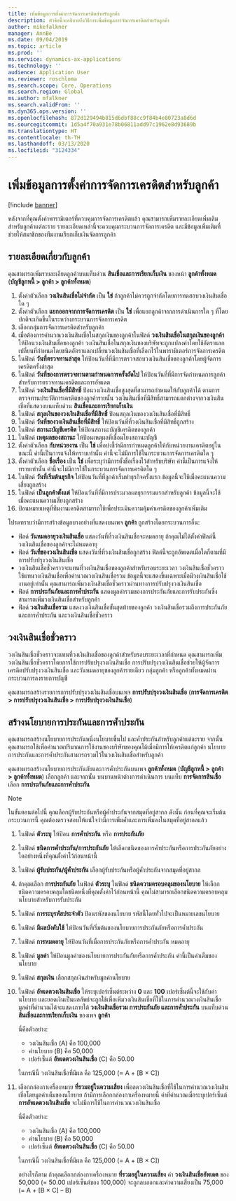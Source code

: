 ```yaml
---
title: เพิ่มข้อมูลการตั้งค่าการจัดการเครดิตสำหรับลูกค้า
description: หัวข้อนี้จะอธิบายถึงวิธีการเพิ่มข้อมูลการจัดการเครดิตสำหรับลูกค้า
author: mikefalkner
manager: AnnBe
ms.date: 09/04/2019
ms.topic: article
ms.prod: ''
ms.service: dynamics-ax-applications
ms.technology: ''
audience: Application User
ms.reviewer: roschloma
ms.search.scope: Core, Operations
ms.search.region: Global
ms.author: mfalkner
ms.search.validFrom: ''
ms.dyn365.ops.version: ''
ms.openlocfilehash: 872d129494b815d6dbf88cc9f84b4e80723a8d6d
ms.sourcegitcommit: 1d5a4f70a931e78b06811add97c1962e8d93689b
ms.translationtype: HT
ms.contentlocale: th-TH
ms.lasthandoff: 03/13/2020
ms.locfileid: "3124334"
---
```

# <a name="add-credit-management-information-for-customers"></a>เพิ่มข้อมูลการตั้งค่าการจัดการเครดิตสำหรับลูกค้า

[!include [banner](../includes/banner.md)]

หลังจากที่คุณตั้งค่าพารามิเตอร์ที่ควบคุมการจัดการเครดิตแล้ว คุณสามารถเพิ่มรายละเอียดเพิ่มเติมสำหรับลูกค้าแต่ละราย รายละเอียดเหล่านี้จะควบคุมกระบวนการจัดการเครดิต และมีข้อมูลเพิ่มเติมที่ช่วยให้สมาชิกของทีมงานเรียกเก็บเงินจัดการลูกค้า

## <a name="customer-information"></a>รายละเอียดเกี่ยวกับลูกค้า

คุณสามารถเพิ่มรายละเอียดลูกค้าบนแท็บด่วน **สินเชื่อและการเรียกเก็บเงิน** ของหน้า **ลูกค้าทั้งหมด** (**บัญชีลูกหนี้ \> ลูกค้า \> ลูกค้าทั้งหมด**)

1. ตั้งค่าตัวเลือก **วงเงินสินเชื่อไม่จำกัด** เป็น **ใช่** ถ้าลูกค้าไม่ควรถูกจำกัดโดยการทดสอบวงเงินสินเชื่อใด ๆ
2. ตั้งค่าตัวเลือก **แยกออกจากการจัดการเครดิต** เป็น **ใช่** เพื่อแยกลูกค้าจากการดำเนินการใด ๆ ที่โดยปกติจะเกิดขึ้นในระหว่างกระบวนการจัดการเครดิต
3. เลือกกลุ่มการจัดการเครดิตสำหรับลูกค้า
4. เมื่อต้องการคำนวณวงเงินสินเชื่อในสกุลเงินของลูกค้าในฟิลด์ **วงเงินสินเชื่อในสกุลเงินของลูกค้า** ให้ป้อนวงเงินสินเชื่อของลูกค้า วงเงินสินเชื่อในสกุลเงินของบริษัทจะถูกแปลงค่าโดยใช้อัตราแลกเปลี่ยนที่กำหนดโดยชนิดอัตราแลกเปลี่ยนวงเงินสินเชื่อที่เลือกไว้ในพารามิเตอร์การจัดการเครดิต
5. ในฟิลด์ **วันที่ตรวจทานล่าสุด** ให้ป้อนวันที่ที่มีการตรวจสอบวงเงินสินเชื่อของลูกค้าโดยผู้จัดการเครดิตครั้งล่าสุด
6. ในฟิลด์ **วันที่ของการตรวจทานตามกำหนดการครั้งถัดไป** ให้ป้อนวันที่ที่มีการจัดกำหนดการลูกค้าสำหรับการตรวจทานเครดิตและการอัพเดต
7. ในฟิลด์ **วงเงินสินเชื่อที่มีสิทธิ์** ป้อนวงเงินสินเชื่อสูงสุดที่สามารถกำหนดให้กับลูกค้าได้ ตามการตรวจทานประวัติการเครดิตของลูกค้ารายนั้น วงเงินสินเชื่อที่มีสิทธิ์สามารถแตกต่างจากวงเงินสินเชื่อที่แสดวงบนแท็บด่วน **สินเชื่อและการเรียกเก็บเงิน**
8. ในฟิลด์ **สกุลเงินของวงเงินสินเชื่อที่มีสิทธิ์** ป้อนสกุลเงินของวงเงินสินเชื่อที่มีสิทธิ์
9. ในฟิลด์ **วันที่ของวงเงินสินเชื่อที่มีสิทธิ์** ให้ป้อนวันที่ที่วงเงินสินเชื่อที่มีสิทธิ์ถูกสร้าง
10. ในฟิลด์ **สถานะบัญชีเครดิต** ให้ป้อนสถานะบัญชีเครดิตของลูกค้า
11. ในฟิลด์ **เหตุผลของสถานะ** ให้ป้อนเหตุผลที่เชื่อมโยงสถานะบัญชี
12. ตั้งค่าตัวเลือก **กับหน่วยงาน** เป็น **ใช่** เพื่อบ่งชี้ว่ามีการกำหนดลูกค้าให้กับหน่วยงานเครดิตอยู่ในขณะนี้ ค่านี้เป็นการแจ้งให้ทราบเท่านั้น ค่านี้จะไม่มีการใช้ในกระบวนการจัดการเครดิตใด ๆ
13. ตั้งค่าตัวเลือก **ชื่อเรื่อง** เป็น **ใช่** เพื่อระบุว่ามีการตั้งชื่อเรื่องไว้สำหรับบริษัท ค่านี้เป็นการแจ้งให้ทราบเท่านั้น ค่านี้จะไม่มีการใช้ในกระบวนการจัดการเครดิตใด ๆ
14. ในฟิลด์ **วันที่เริ่มต้นธุรกิจ** ให้ป้อนวันที่ที่ลูกค้าเริ่มทำธุรกิจครั้งแรก ข้อมูลนี้จะใช้เมื่อคะแนนความเสี่ยงถูกสร้าง
15. ในฟิลด์ **เป็นลูกค้าตั้งแต่** ให้ป้อนวันที่ที่มีการประมวลผลธุรกรรมแรกสำหรับลูกค้า ข้อมูลนี้จะใช้เมื่อคะแนนความเสี่ยงถูกสร้าง
16. ป้อนหมายเหตุที่ทีมงานเครดิตสามารถใช้เพื่อประเมินความคุ้มค่าเครดิตของลูกค้าเพิ่มเติม

โปรดทราบว่ามีการสร้างข้อมูลบางอย่างที่แสดงบนเพจ **ลูกค้า** ถูกสร้างโดยกระบวนการอื่น:

- ฟิลด์ **วันหมดอายุวงเงินสินเชื่อ** แสดงวันที่ที่วงเงินสินเชื่อจะหมดอายุ ถ้าคุณไม่ได้ตั้งค่าฟิลด์นี้ วงเงินสินเชื่อของลูกค้าจะไม่หมดอายุ
- ฟิลด์ **วันที่ของวงเงินสินเชื่อ** แสดงวันที่ที่วงเงินสินเชื่อถูกสร้าง ฟิลด์นี้จะถูกอัพเดตเมื่อใดก็ตามที่มีการปรับปรุงวงเงินสินเชื่อ
- วงเงินสินเชื่อชั่วคราวจะแทนที่วงเงินสินเชื่อของลูกค้าสำหรับรอบระยะเวลา วงเงินสินเชื่อชั่วคราวใช้แทนวงเงินสินเชื่อเพื่อคำนวณวงเงินสินเชื่อรวม ข้อมูลนี้จะแสดงขึ้นเฉพาะเมื่อมีวงเงินสินเชื่อใช้งานอยู่เท่านั้น คุณสามารถเพิ่มวงเงินสินเชื่อชั่วคราวผ่านทางการปรับปรุงวงเงินสินเชื่อ
- ฟิลด์ **การประกันภัยและการค้ำประกัน** แสดงมูลค่ารวมของการประกันภัยและการรับประกันซึ่งสามารถเพิ่มวงเงินสินเชื่อสำหรับลูกค้า
- ฟิลด์ **วงเงินสินเชื่อรวม** แสดงวงเงินสินเชื่อขั้นสุดท้ายของลูกค้า วงเงินสินเชื่อรวมถึงการประกันภัยและการค้ำประกัน และวงเงินสินเชื่อชั่วคราว

## <a name="temporary-credit-limits"></a>วงเงินสินเชื่อชั่วคราว

วงเงินสินเชื่อชั่วคราวจะแทนที่วงเงินสินเชื่อของลูกค้าสำหรับรอบระยะเวลาที่กำหนด คุณสามารถเพิ่มวงเงินสินเชื่อชั่วคราวโดยการใช้การปรับปรุงวงเงินสินเชื่อ การปรับปรุงวงเงินสินเชื่อช่วยให้ผู้จัดการเครดิตปรับปรุงวงเงินสินเชื่อ และวันหมดอายุของลูกค้ารายเดียว กลุ่มลูกค้า หรือลูกค้าทั้งหมดผ่านกระบวนการลงรายการบัญชี

คุณสามารถสร้างรายการการปรับปรุงวงเงินสินเชื่อบนเพจ **การปรับปรุงวงเงินสินเชื่อ** (**การจัดการเครดิต \> การปรับปรุงวงเงินสินเชื่อ \> การปรับปรุงวงเงินสินเชื่อ**)

## <a name="create-insurance-policies-and-guarantees"></a>สร้างนโยบายการประกันและการค้ำประกัน

คุณสามารถสร้างนโยบายการประกันหนึ่งนโยบายขึ้นไป และค้ำประกันสำหรับลูกค้าแต่ละราย จากนั้นคุณสามารถใช้เพื่อคำนวณปริมาณการใช้งานของบริษัทของคุณได้เมื่อมีการให้เครดิตแก่ลูกค้า นโยบายการประกันและการค้ำประกันสามารถรวมไว้ในวงเงินสินเชื่อสำหรับลูกค้า

คุณสามารถสร้างนโยบายการประกันภัยและการค้ำประกันบนเพจ **ลูกค้าทั้งหมด** (**บัญชีลูกหนี้ \> ลูกค้า \> ลูกค้าทั้งหมด**) เลือกลูกค้า และจากนั้น บนบานหน้าต่างการดำเนินการ บนแท็บ **การจัดการสินเชื่อ** เลือก **การประกันภัยและการค้ำประกัน**

> [!NOTE]
> ในขั้นตอนต่อไปนี้ คุณเลือกผู้รับประกันหรือผู้ค้ำประกันจากสมุดที่อยู่สากล ดังนั้น ก่อนที่คุณจะเริ่มต้นกระบวนการนี้ คุณต้องตรวจสอบให้แน่ใจว่ามีการเพิ่มค้ำและการเพิ่มลงในสมุดที่อยู่สากลแล้ว

1. ในฟิลด์ **ตัวระบุ** ให้ป้อน **การค้ำประกัน** หรือ **การประกันภัย**
2. ในฟิลด์ **ชนิดการค้ำประกัน/การประกันภัย** ให้เลือกชนิดของการค้ำประกันหรือการประกันภัยอย่างใดอย่างหนึ่งที่คุณตั้งค่าไว้ก่อนหน้านี้
3. ในฟิลด์ **ผู้รับประกัน/ผู้ค้ำประกัน** เลือกผู้รับประกันหรือผู้ค้ำประกันจากสมุดที่อยู่สากล 
4. ถ้าคุณเลือก **การประกันภัย** ในฟิลด์ **ตัวระบุ** ในฟิลด์ **ชนิดความครอบคลุมของนโยบาย** ให้เลือกชนิดความครอบคลุมใดชนิดหนึ่งที่คุณตั้งค่าไว้ก่อนหน้านี้ คุณไม่สามารถเลือกชนิดความครอบคลุมนโยบายสำหรับการรับประกัน
5. ในฟิลด์ **การระบุรหัสประจำตัว** ป้อนรหัสของนโยบาย รหัสนี้โดยทั่วไปจะเป็นหมายเลขนโยบาย
6. ในฟิลด์ **มีผลบังคับใช้** ให้ป้อนวันที่เริ่มต้นของนโยบายการประกันภัยหรือการค้ำประกัน
7. ในฟิลด์ **การหมดอายุ** ให้ป้อนวันที่เมื่อการประกันภัยหรือการค้ำประกัน หมดอายุ
8. ในฟิลด์ **มูลค่า** ให้ป้อนมูลค่าของนโยบายการประกันภัยหรือการค้ำประกัน ค่านี้เป็นค่าเต็มของนโยบาย
9. ในฟิลด์ **สกุลเงิน** เลือกสกุลเงินสำหรับมูลค่านโยบาย 
10. ในฟิลด์ **อัพเดตวงเงินสินเชื่อ** ให้ระบุเปอร์เซ็นต์ระหว่าง **0** และ **100** เปอร์เซ็นต์นี้จะใช้กับค่านโยบาย และยอดเงินเป็นผลลัพธ์จะถูกใช้เพื่อเพิ่มวงเงินสินเชื่อที่ใช้ในการคำนวณวงเงินสินเชื่อ มูลค่าที่คำนวณได้จะแสดงภายใต้ **วงเงินสินเชื่อรวม การประกันภัย และการค้ำประกัน** บนแท็บด่วน **สินเชื่อและการเรียกเก็บเงิน** ของเพจ **ลูกค้า**

    นี่คือตัวอย่าง:

    - วงเงินสินเชื่อ (A) คือ 100,000
    - ค่านโยบาย (B) คือ 50,000
    - เปอร์เซ็นต์ **อัพเดตวงเงินสินเชื่อ** (C) คือ 50.00
    
    ในกรณีนี้ วงเงินสินเชื่อที่มีผล คือ 125,000 (= A + \[B × C\])

11. เลือกกล่องกาเครื่องหมาย **ที่รวมอยู่ในความเสี่ยง** เพื่อลดวงเงินสินเชื่อที่ใช้ในการคำนวณวงเงินสินเชื่อโดยมูลค่าเต็มของนโยบาย ถ้ามีการเลือกกล่องกาเครื่องหมายนี้ ค่าที่คำนวณเมื่อระบุเปอร์เซ็นต์ **การอัพเดตวงเงินสินเชื่อ** จะไม่มีการใช้ในการคำนวณวงเงินสินเชื่อ

    นี่คือตัวอย่าง:

    - วงเงินสินเชื่อ (A) คือ 100,000
    - ค่านโยบาย (B) คือ 50,000
    - เปอร์เซ็นต์ **อัพเดตวงเงินสินเชื่อ** (C) คือ 50.00

    ในกรณีนี้ วงเงินสินเชื่อที่มีผล คือ 125,000 (= A + \[B × C\])
    
    อย่างไรก็ตาม ถ้าคุณเลือกกล่องกาเครื่องหมาย **ที่รวมอยู่ในความเสี่ยง** ค่า **วงเงินสินเชื่ออัพเดต** ของ 50,000 (= 50.00 เปอร์เซ็นต์ของ 100,000) จะถูกลบออกและค่าความเสี่ยงเป็น 75,000 (= A + \[B × C\] – B)
